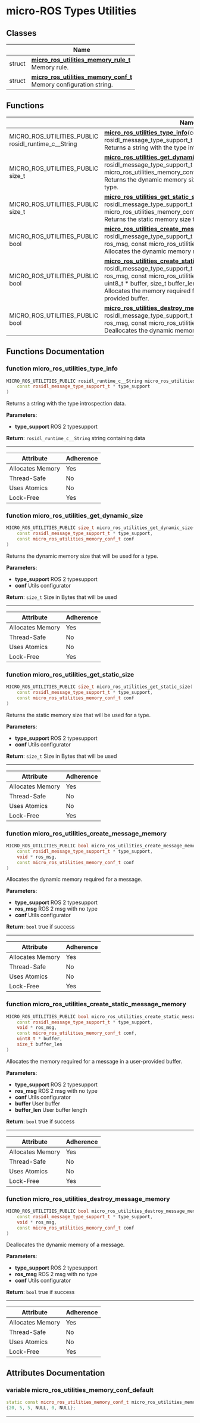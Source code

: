 # micro-ROS Types Utilities

## Classes

|                | Name           |
| -------------- | -------------- |
| struct | **[micro_ros_utilities_memory_rule_t](#micro_ros_utilities_memory_rule_t)** <br>Memory rule.  |
| struct | **[micro_ros_utilities_memory_conf_t](#micro_ros_utilities_memory_conf_t)** <br>Memory configuration string.  |

## Functions

|                | Name           |
| -------------- | -------------- |
| MICRO_ROS_UTILITIES_PUBLIC rosidl_runtime_c__String | **[micro_ros_utilities_type_info](#function-micro_ros_utilities_type_info)**(const rosidl_message_type_support_t * type_support)<br>Returns a string with the type introspection data.  |
| MICRO_ROS_UTILITIES_PUBLIC size_t | **[micro_ros_utilities_get_dynamic_size](#function-micro_ros_utilities_get_dynamic_size)**(const rosidl_message_type_support_t * type_support, const micro_ros_utilities_memory_conf_t conf)<br>Returns the dynamic memory size that will be used for a type.  |
| MICRO_ROS_UTILITIES_PUBLIC size_t | **[micro_ros_utilities_get_static_size](#function-micro_ros_utilities_get_static_size)**(const rosidl_message_type_support_t * type_support, const micro_ros_utilities_memory_conf_t conf)<br>Returns the static memory size that will be used for a type.  |
| MICRO_ROS_UTILITIES_PUBLIC bool | **[micro_ros_utilities_create_message_memory](#function-micro_ros_utilities_create_message_memory)**(const rosidl_message_type_support_t * type_support, void * ros_msg, const micro_ros_utilities_memory_conf_t conf)<br>Allocates the dynamic memory required for a message.  |
| MICRO_ROS_UTILITIES_PUBLIC bool | **[micro_ros_utilities_create_static_message_memory](#function-micro_ros_utilities_create_static_message_memory)**(const rosidl_message_type_support_t * type_support, void * ros_msg, const micro_ros_utilities_memory_conf_t conf, uint8_t * buffer, size_t buffer_len)<br>Allocates the memory required for a message in a user-provided buffer.  |
| MICRO_ROS_UTILITIES_PUBLIC bool | **[micro_ros_utilities_destroy_message_memory](#function-micro_ros_utilities_destroy_message_memory)**(const rosidl_message_type_support_t * type_support, void * ros_msg, const micro_ros_utilities_memory_conf_t conf)<br>Deallocates the dynamic memory of a message.  |

## Functions Documentation

### function micro_ros_utilities_type_info

```cpp
MICRO_ROS_UTILITIES_PUBLIC rosidl_runtime_c__String micro_ros_utilities_type_info(
    const rosidl_message_type_support_t * type_support
)
```

Returns a string with the type introspection data. 

**Parameters**: 

  * **type_support** ROS 2 typesupport 


**Return**: `rosidl_runtime_c__String` string containing data 



------------------


| Attribute  | Adherence   |
|  -------- | -------- |
| Allocates Memory  | Yes   |
| Thread-Safe  | No   |
| Uses Atomics  | No   |
| Lock-Free  | Yes   |


### function micro_ros_utilities_get_dynamic_size

```cpp
MICRO_ROS_UTILITIES_PUBLIC size_t micro_ros_utilities_get_dynamic_size(
    const rosidl_message_type_support_t * type_support,
    const micro_ros_utilities_memory_conf_t conf
)
```

Returns the dynamic memory size that will be used for a type. 

**Parameters**: 

  * **type_support** ROS 2 typesupport 
  * **conf** Utils configurator 


**Return**: `size_t` Size in Bytes that will be used 



------------------


| Attribute  | Adherence   |
|  -------- | -------- |
| Allocates Memory  | Yes   |
| Thread-Safe  | No   |
| Uses Atomics  | No   |
| Lock-Free  | Yes   |


### function micro_ros_utilities_get_static_size

```cpp
MICRO_ROS_UTILITIES_PUBLIC size_t micro_ros_utilities_get_static_size(
    const rosidl_message_type_support_t * type_support,
    const micro_ros_utilities_memory_conf_t conf
)
```

Returns the static memory size that will be used for a type. 

**Parameters**: 

  * **type_support** ROS 2 typesupport 
  * **conf** Utils configurator 


**Return**: `size_t` Size in Bytes that will be used 



------------------


| Attribute  | Adherence   |
|  -------- | -------- |
| Allocates Memory  | Yes   |
| Thread-Safe  | No   |
| Uses Atomics  | No   |
| Lock-Free  | Yes   |


### function micro_ros_utilities_create_message_memory

```cpp
MICRO_ROS_UTILITIES_PUBLIC bool micro_ros_utilities_create_message_memory(
    const rosidl_message_type_support_t * type_support,
    void * ros_msg,
    const micro_ros_utilities_memory_conf_t conf
)
```

Allocates the dynamic memory required for a message. 

**Parameters**: 

  * **type_support** ROS 2 typesupport 
  * **ros_msg** ROS 2 msg with no type 
  * **conf** Utils configurator 


**Return**: `bool` true if success 



------------------


| Attribute  | Adherence   |
|  -------- | -------- |
| Allocates Memory  | Yes   |
| Thread-Safe  | No   |
| Uses Atomics  | No   |
| Lock-Free  | Yes   |


### function micro_ros_utilities_create_static_message_memory

```cpp
MICRO_ROS_UTILITIES_PUBLIC bool micro_ros_utilities_create_static_message_memory(
    const rosidl_message_type_support_t * type_support,
    void * ros_msg,
    const micro_ros_utilities_memory_conf_t conf,
    uint8_t * buffer,
    size_t buffer_len
)
```

Allocates the memory required for a message in a user-provided buffer. 

**Parameters**: 

  * **type_support** ROS 2 typesupport 
  * **ros_msg** ROS 2 msg with no type 
  * **conf** Utils configurator 
  * **buffer** User buffer 
  * **buffer_len** User buffer length 


**Return**: `bool` true if success 



------------------


| Attribute  | Adherence   |
|  -------- | -------- |
| Allocates Memory  | Yes   |
| Thread-Safe  | No   |
| Uses Atomics  | No   |
| Lock-Free  | Yes   |


### function micro_ros_utilities_destroy_message_memory

```cpp
MICRO_ROS_UTILITIES_PUBLIC bool micro_ros_utilities_destroy_message_memory(
    const rosidl_message_type_support_t * type_support,
    void * ros_msg,
    const micro_ros_utilities_memory_conf_t conf
)
```

Deallocates the dynamic memory of a message. 

**Parameters**: 

  * **type_support** ROS 2 typesupport 
  * **ros_msg** ROS 2 msg with no type 
  * **conf** Utils configurator 


**Return**: `bool` true if success 



------------------


| Attribute  | Adherence   |
|  -------- | -------- |
| Allocates Memory  | Yes   |
| Thread-Safe  | No   |
| Uses Atomics  | No   |
| Lock-Free  | Yes   |



## Attributes Documentation

### variable micro_ros_utilities_memory_conf_default

```cpp
static const micro_ros_utilities_memory_conf_t micro_ros_utilities_memory_conf_default =
{20, 5, 5, NULL, 0, NULL};
```





-------------------------------